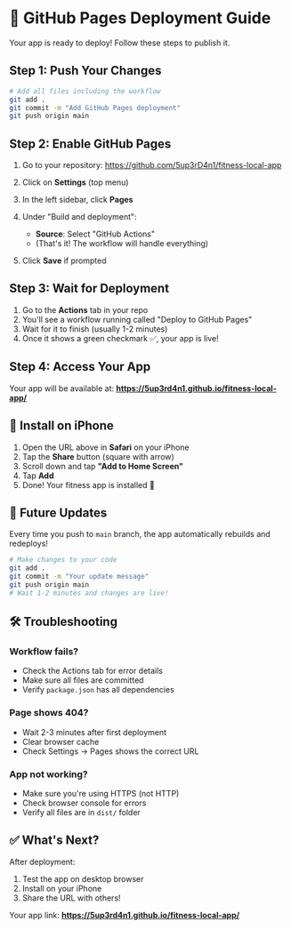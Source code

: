 # 🚀 GitHub Pages Deployment Guide

Your app is ready to deploy! Follow these steps to publish it.

## Step 1: Push Your Changes

```bash
# Add all files including the workflow
git add .
git commit -m "Add GitHub Pages deployment"
git push origin main
```

## Step 2: Enable GitHub Pages

1. Go to your repository: https://github.com/5up3rD4n1/fitness-local-app

2. Click on **Settings** (top menu)

3. In the left sidebar, click **Pages**

4. Under "Build and deployment":
   - **Source**: Select "GitHub Actions"
   - (That's it! The workflow will handle everything)

5. Click **Save** if prompted

## Step 3: Wait for Deployment

1. Go to the **Actions** tab in your repo
2. You'll see a workflow running called "Deploy to GitHub Pages"
3. Wait for it to finish (usually 1-2 minutes)
4. Once it shows a green checkmark ✅, your app is live!

## Step 4: Access Your App

Your app will be available at:
**https://5up3rd4n1.github.io/fitness-local-app/**

## 📱 Install on iPhone

1. Open the URL above in **Safari** on your iPhone
2. Tap the **Share** button (square with arrow)
3. Scroll down and tap **"Add to Home Screen"**
4. Tap **Add**
5. Done! Your fitness app is installed 🎉

## 🔄 Future Updates

Every time you push to `main` branch, the app automatically rebuilds and redeploys!

```bash
# Make changes to your code
git add .
git commit -m "Your update message"
git push origin main
# Wait 1-2 minutes and changes are live!
```

## 🛠️ Troubleshooting

### Workflow fails?
- Check the Actions tab for error details
- Make sure all files are committed
- Verify `package.json` has all dependencies

### Page shows 404?
- Wait 2-3 minutes after first deployment
- Clear browser cache
- Check Settings → Pages shows the correct URL

### App not working?
- Make sure you're using HTTPS (not HTTP)
- Check browser console for errors
- Verify all files are in `dist/` folder

## ✅ What's Next?

After deployment:
1. Test the app on desktop browser
2. Install on your iPhone
3. Share the URL with others!

Your app link: **https://5up3rd4n1.github.io/fitness-local-app/**
